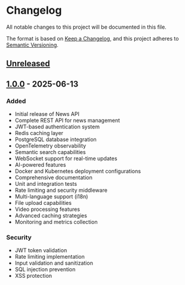 # Changelog

All notable changes to this project will be documented in this file.

The format is based on [Keep a Changelog](https://keepachangelog.com/en/1.0.0/),
and this project adheres to [Semantic Versioning](https://semver.org/spec/v2.0.0.html).

## [Unreleased]

## [1.0.0] - 2025-06-13

### Added
- Initial release of News API
- Complete REST API for news management
- JWT-based authentication system
- Redis caching layer
- PostgreSQL database integration
- OpenTelemetry observability
- Semantic search capabilities
- WebSocket support for real-time updates
- AI-powered features
- Docker and Kubernetes deployment configurations
- Comprehensive documentation
- Unit and integration tests
- Rate limiting and security middleware
- Multi-language support (i18n)
- File upload capabilities
- Video processing features
- Advanced caching strategies
- Monitoring and metrics collection

### Security
- JWT token validation
- Rate limiting implementation
- Input validation and sanitization
- SQL injection prevention
- XSS protection

[Unreleased]: https://github.com/Madraka/GONews/compare/v1.0.0...HEAD
[1.0.0]: https://github.com/Madraka/GONews/releases/tag/v1.0.0
